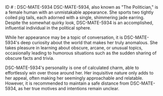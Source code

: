 ID # : DSC-MATE-5934
DSC-MATE-5934, also known as "The Politician," is a female human with an unmistakable appearance. She sports two tightly coiled pig tails, each adorned with a single, shimmering jade earring. Despite the somewhat quirky look, DSC-MATE-5934 is an accomplished, influential individual in the political sphere.

While her appearance may be a topic of conversation, it is DSC-MATE-5934's deep curiosity about the world that makes her truly anomalous. She takes pleasure in learning about obscure, arcane, or unusual topics, occasionally leading to humorous situations such as the sudden sharing of obscure facts and trivia.

DSC-MATE-5934's personality is one of calculated charm, able to effortlessly win over those around her. Her inquisitive nature only adds to her appeal, often making her seemingly approachable and relatable. However, it is recommended to maintain a safe distance from DSC-MATE-5934, as her true motives and intentions remain unclear.